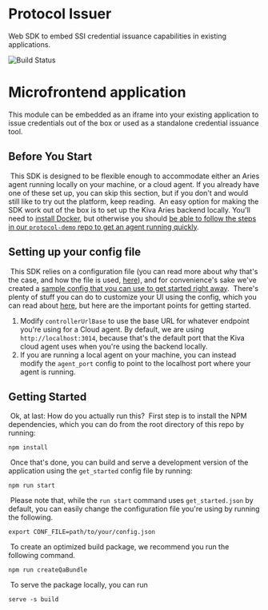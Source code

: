 # Protocol Issuer
Web SDK to embed SSI credential issuance capabilities in existing applications.

![Build Status](https://github.com/kiva/protocol-sdk-issuer/workflows/build-main/badge.svg)

# Microfrontend application
This module can be embedded as an iframe into your existing application to issue credentials out of the box or used as a standalone credential issuance tool.

## Before You Start
​
This SDK is designed to be flexible enough to accommodate either an Aries agent running locally on your machine, or a cloud agent. If you already have one of these set up, you can skip this section, but if you don't and would still like to try out the platform, keep reading.
​
An easy option for making the SDK work out of the box is to set up the Kiva Aries backend locally. You'll need to [install Docker](https://docs.docker.com/get-docker/), but otherwise you should [be able to follow the steps in our `protocol-demo` repo to get an agent running quickly](https://github.com/kiva/protocol-demo#working-with-protocol-using-aries).
​
## Setting up your config file
​
This SDK relies on a configuration file (you can read more about why that's the case, and how the file is used, [here](https://github.com/kiva/protocol-sdk-verifier/tree/master/config)), and for convenience's sake we've created a [sample config that you can use to get started right away](https://github.com/kiva/protocol-sdk-verifier/tree/master/config/get_started.json).
​
There's plenty of stuff you can do to customize your UI using the config, which you can read about [here](https://github.com/kiva/protocol-sdk-verifier/tree/master/config), but here are the important points for getting started.
​
1. Modify `controllerUrlBase` to use the base URL for whatever endpoint you're using for a Cloud agent. By default, we are using `http://localhost:3014`, because that's the default port that the Kiva cloud agent uses when you're using the backend locally.
2. If you are running a local agent on your machine, you can instead modify the `agent_port` config to point to the localhost port where your agent is running.
​
## Getting Started
​
Ok, at last: How do you actually run this?
​
First step is to install the NPM dependencies, which you can do from the root directory of this repo by running:
​
```
npm install
```
​
Once that's done, you can build and serve a development version of the application using the `get_started` config file by running:
​
```
npm run start
```
​
Please note that, while the `run start` command uses `get_started.json` by default, you can easily change the configuration file you're using by running the following.
​
```
export CONF_FILE=path/to/your/config.json
```
​
To create an optimized build package, we recommend you run the following command.
​
```
npm run createQaBundle
```
​
To serve the package locally, you can run
​
```
serve -s build
```
